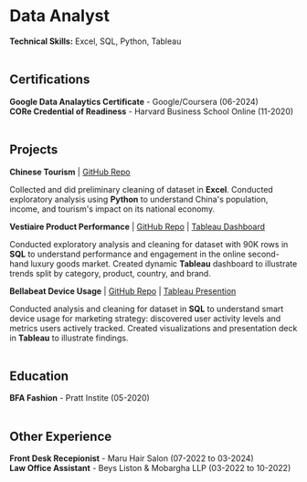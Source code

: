 # Data Analyst

**Technical Skills:** Excel, SQL, Python, Tableau
<br><br>
## Certifications

**Google Data Analaytics Certificate** - Google/Coursera (06-2024)  
**CORe Credential of Readiness** - Harvard Business School Online (11-2020)
<br><br>
## Projects

**Chinese Tourism** | [GitHub Repo](https://github.com/ehampton0/china-tourism)

Collected and did preliminary cleaning of dataset in **Excel**. Conducted exploratory analysis using **Python** to understand China's population, income, and tourism's impact on its national economy.

**Vestiaire Product Performance** | [GitHub Repo](https://github.com/ehampton0/vestiaire-project) | [Tableau Dashboard](https://public.tableau.com/app/profile/emily.hampton/viz/vestiaire/Dashboard2)

Conducted exploratory analysis and cleaning for dataset with 90K rows in **SQL** to understand performance and engagement in the online second-hand luxury goods market. Created dynamic **Tableau** dashboard to illustrate trends split by category, product, country, and brand.

**Bellabeat Device Usage** | [GitHub Repo](https://github.com/ehampton0/google-casestudy) | [Tableau Presention](https://public.tableau.com/app/profile/emily.hampton/viz/BellabeatCapstoneProject_17167013509350/Story1)

Conducted analysis and cleaning for dataset in **SQL** to understand smart device usage for marketing strategy: discovered user activity levels and metrics users actively tracked. Created visualizations and presentation deck in **Tableau** to illustrate findings.
<br><br>
## Education

**BFA Fashion** - Pratt Instite (05-2020)
<br><br>
## Other Experience

**Front Desk Recepionist** - Maru Hair Salon (07-2022 to 03-2024)  
**Law Office Assistant** - Beys Liston & Mobargha LLP (03-2022 to 10-2022)
